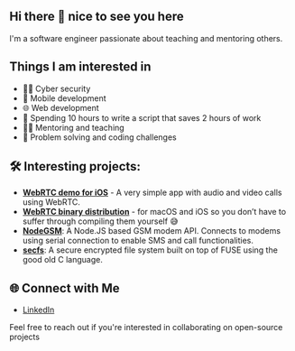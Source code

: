 ## Hi there 👋 nice to see you here

I'm a software engineer passionate about teaching and mentoring others. 

## Things I am interested in
- 🕵️‍♂️ Cyber security
- 📱 Mobile development
- 🌐 Web development
- 👾 Spending 10 hours to write a script that saves 2 hours of work
- 👨‍💻 Mentoring and teaching
- 🧠 Problem solving and coding challenges


## 🛠️ Interesting projects:
- **[WebRTC demo for iOS](httpsgithub.com/stasel/WebRTC-iOS)** - A very simple app with audio and video calls using WebRTC.
- **[WebRTC binary distribution](https://github.com/stasel/WebRTC)** - for macOS and iOS so you don’t have to suffer through compiling them yourself 😅
- **[NodeGSM](https://github.com/stasel/NodeGSM)**: A Node.JS based GSM modem API. Connects to modems using serial connection to enable SMS and call functionalities.
- **[secfs](https://github.com/stasel/secfs)**: A secure encrypted file system built on top of FUSE using the good old C language. 

## 🌐 Connect with Me

- [LinkedIn](https://www.linkedin.com/in/stasel/)

Feel free to reach out if you're interested in collaborating on open-source projects

